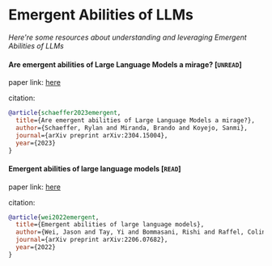 # Emergent Abilities of LLMs
*Here're some resources about understanding and leveraging Emergent Abilities of LLMs*


#### Are emergent abilities of Large Language Models a mirage? [`UNREAD`]

paper link: [here](https://arxiv.org/pdf/2304.15004.pdf?)

citation: 
```bibtex
@article{schaeffer2023emergent,
  title={Are emergent abilities of Large Language Models a mirage?},
  author={Schaeffer, Rylan and Miranda, Brando and Koyejo, Sanmi},
  journal={arXiv preprint arXiv:2304.15004},
  year={2023}
}
```
    


#### Emergent abilities of large language models [`READ`]

paper link: [here](https://arxiv.org/pdf/2206.07682.pdf?trk=cndc-detail)

citation: 
```bibtex
@article{wei2022emergent,
  title={Emergent abilities of large language models},
  author={Wei, Jason and Tay, Yi and Bommasani, Rishi and Raffel, Colin and Zoph, Barret and Borgeaud, Sebastian and Yogatama, Dani and Bosma, Maarten and Zhou, Denny and Metzler, Donald and others},
  journal={arXiv preprint arXiv:2206.07682},
  year={2022}
}
```
